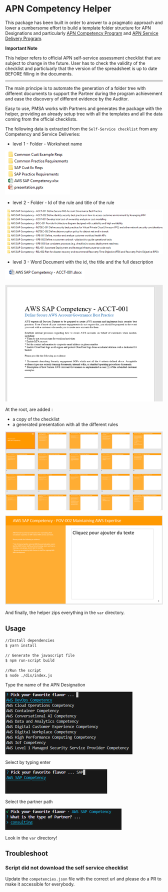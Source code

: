 # APN Competency Helper

This package has been built in order to answer to a pragmatic approach and lower a cumbersome effort to build a template folder structure for APN Designations and particularly [APN Competency Program](https://aws.amazon.com/partners/programs/competencies/) and [APN Service Delivery Program](https://aws.amazon.com/partners/programs/service-delivery/).

**Important Note**

This helper refers to official APN self-service assessment checklist that are subject to change in the future. User has to check the validity of the checklist and particluarly that the version of the spreadsheet is up to date BEFORE filling in the documents.

---

The main principe is to automate the generation of a folder tree with different documents to support the Partner during the program achievement and ease the discovery of different evidence by the Auditor.

Easy to use, PMSA works with Partners and generates the package with the helper, providing an already setup tree with all the templates and all the data coming from the official checklists.

The following data is extracted from the `Self-Service checklist` from any Competency and Service Deliveries:

- level 1 - Folder - Worksheet name

![Worksheet name](./doc/4.png)

- level 2 - Folder - Id of the rule and title of the rule

![Worksheet name](./doc/5.png)

- level 3 - Word Document with the id, the title and the full description

![Worksheet name](./doc/6.png)

![Worksheet name](./doc/7.png)

At the root, are added :

- a copy of the checklist
- a generated presentation with all the different rules

![Worksheet name](./doc/8.png)

![Worksheet name](./doc/9.png)

And finally, the helper zips everything in the `var` directory.

## Usage

    //Install dependencies
    $ yarn install

    // Generate the javascript file
    $ npm run-script build

    //Run the script
    $ node ./dis/index.js

Type the name of the APN Designation

![Worksheet name](./doc/1.png)

Select by typing enter

![Worksheet name](./doc/2.png)

Select the partner path

![Worksheet name](./doc/3.png)

Look in the `var` directory!

## Troubleshoot

### Script did not download the self service checklist

Update the `competencies.json` file with the correct url and please do a PR to make it accessible for everybody.
